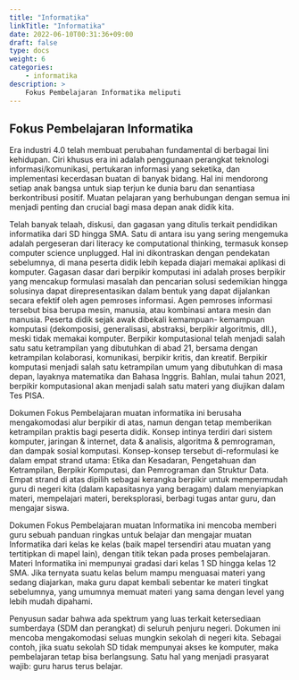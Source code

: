 ```yaml
---
title: "Informatika"
linkTitle: "Informatika"
date: 2022-06-10T00:31:36+09:00
draft: false
type: docs
weight: 6
categories:
    - informatika
description: >
    Fokus Pembelajaran Informatika meliputi
---
```

## Fokus Pembelajaran Informatika

Era industri 4.0 telah membuat perubahan fundamental di berbagai lini kehidupan. Ciri khusus era ini adalah penggunaan perangkat teknologi informasi/komunikasi, pertukaran informasi yang seketika, dan implementasi kecerdasan buatan di banyak bidang. Hal ini mendorong setiap anak bangsa untuk siap terjun ke dunia baru dan senantiasa berkontribusi positif. Muatan pelajaran yang berhubungan dengan semua ini menjadi penting dan crucial bagi masa depan anak didik kita.

Telah banyak telaah, diskusi, dan gagasan yang ditulis terkait pendidikan informatika dari SD hingga SMA. Satu di antara isu yang sering mengemuka adalah pergeseran dari literacy ke computational thinking, termasuk konsep computer science unplugged. Hal ini dikontraskan dengan pendekatan sebelumnya, di mana peserta didik lebih kepada diajari memakai aplikasi di komputer. Gagasan dasar dari berpikir komputasi ini adalah proses berpikir yang mencakup formulasi masalah dan pencarian solusi sedemikian hingga solusinya dapat direpresentasikan dalam bentuk yang dapat dijalankan secara efektif oleh agen pemroses informasi. Agen pemroses informasi tersebut bisa berupa mesin, manusia, atau kombinasi antara mesin dan manusia. Peserta didik sejak awak dibekali kemampuan- kemampuan komputasi (dekomposisi, generalisasi, abstraksi, berpikir algoritmis, dll.), meski tidak memakai komputer. Berpikir komputasional telah menjadi salah satu satu ketrampilan yang dibutuhkan di abad 21, bersama dengan ketrampilan kolaborasi, komunikasi, berpikir kritis, dan kreatif. Berpikir komputasi menjadi salah satu ketrampilan umum yang dibutuhkan di masa depan, layaknya matematika dan Bahasa Inggris. Bahlan, mulai tahun 2021, berpikir komputasional akan menjadi salah satu materi yang diujikan dalam Tes PISA.

Dokumen Fokus Pembelajaran muatan informatika ini berusaha mengakomodasi alur berpikir di atas, namun dengan tetap memberikan ketrampilan praktis bagi peserta didik. Konsep intinya terdiri dari sistem komputer, jaringan & internet, data & analisis, algoritma & pemrograman, dan dampak sosial komputasi. Konsep-konsep tersebut di-reformulasi ke dalam empat strand utama: Etika dan Kesadaran, Pengetahuan dan Ketrampilan, Berpikir Komputasi, dan Pemrograman dan Struktur Data. Empat strand di atas dipilih sebagai kerangka berpikir untuk mempermudah guru di negeri kita (dalam kapasitasnya yang beragam) dalam menyiapkan materi, mempelajari materi, bereksplorasi, berbagi tugas antar guru, dan mengajar siswa.

Dokumen Fokus Pembelajaran muatan Informatika ini mencoba memberi guru sebuah panduan ringkas untuk belajar dan mengajar muatan Informatika dari kelas ke kelas (baik mapel tersendiri atau muatan yang tertitipkan di mapel lain), dengan titik tekan pada proses pembelajaran. Materi Informatika ini mempunyai gradasi dari kelas 1 SD hingga kelas 12 SMA. Jika ternyata suatu kelas belum mampu menguasai materi yang sedang diajarkan, maka guru dapat kembali sebentar ke materi tingkat sebelumnya, yang umumnya memuat materi yang sama dengan level yang lebih mudah dipahami.

Penyusun sadar bahwa ada spektrum yang luas terkait ketersediaan sumberdaya (SDM dan perangkat) di seluruh penjuru negeri. Dokumen ini mencoba mengakomodasi seluas mungkin sekolah di negeri kita. Sebagai contoh, jika suatu sekolah SD tidak mempunyai akses ke komputer, maka pembelajaran tetap bisa berlangsung. Satu hal yang menjadi prasyarat wajib: guru harus terus belajar.


